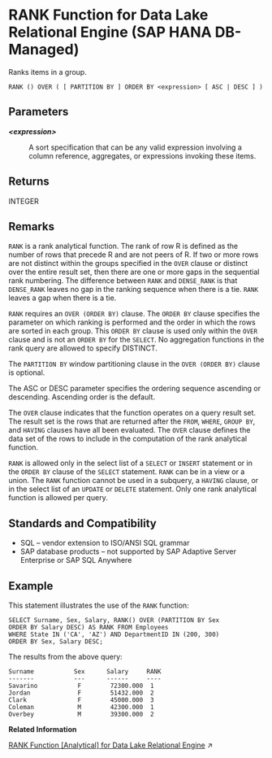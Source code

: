 <!-- loio36d411cb841f42c792858d7cab19b626 -->

# RANK Function for Data Lake Relational Engine \(SAP HANA DB-Managed\)

Ranks items in a group.



```
RANK () OVER ( [ PARTITION BY ] ORDER BY <expression> [ ASC | DESC ] )
```



<a name="loio36d411cb841f42c792858d7cab19b626__section_g1y_dm5_vrb"/>

## Parameters


<dl>
<dt><b>

*<expression\>*

</b></dt>
<dd>

A sort specification that can be any valid expression involving a column reference, aggregates, or expressions invoking these items.



</dd>
</dl>



<a name="loio36d411cb841f42c792858d7cab19b626__section_pnl_2m5_vrb"/>

## Returns

INTEGER



<a name="loio36d411cb841f42c792858d7cab19b626__section_ffx_2m5_vrb"/>

## Remarks

`RANK` is a rank analytical function. The rank of row R is defined as the number of rows that precede R and are not peers of R. If two or more rows are not distinct within the groups specified in the `OVER` clause or distinct over the entire result set, then there are one or more gaps in the sequential rank numbering. The difference between `RANK` and `DENSE_RANK` is that `DENSE_RANK` leaves no gap in the ranking sequence when there is a tie. `RANK` leaves a gap when there is a tie.

`RANK` requires an `OVER (ORDER BY)` clause. The `ORDER BY` clause specifies the parameter on which ranking is performed and the order in which the rows are sorted in each group. This `ORDER BY` clause is used only within the `OVER` clause and is not an `ORDER BY` for the `SELECT`. No aggregation functions in the rank query are allowed to specify DISTINCT.

The `PARTITION BY` window partitioning clause in the `OVER (ORDER BY)` clause is optional.

The ASC or DESC parameter specifies the ordering sequence ascending or descending. Ascending order is the default.

The `OVER` clause indicates that the function operates on a query result set. The result set is the rows that are returned after the `FROM`, `WHERE`, `GROUP BY`, and `HAVING` clauses have all been evaluated. The `OVER` clause defines the data set of the rows to include in the computation of the rank analytical function.

`RANK` is allowed only in the select list of a `SELECT` or `INSERT` statement or in the `ORDER BY` clause of the `SELECT` statement. `RANK` can be in a view or a union. The `RANK` function cannot be used in a subquery, a `HAVING` clause, or in the select list of an `UPDATE` or `DELETE` statement. Only one rank analytical function is allowed per query.



<a name="loio36d411cb841f42c792858d7cab19b626__section_t5m_fm5_vrb"/>

## Standards and Compatibility

-   SQL – vendor extension to ISO/ANSI SQL grammar
-   SAP database products – not supported by SAP Adaptive Server Enterprise or SAP SQL Anywhere



<a name="loio36d411cb841f42c792858d7cab19b626__section_vbz_fm5_vrb"/>

## Example

This statement illustrates the use of the `RANK` function:

```
SELECT Surname, Sex, Salary, RANK() OVER (PARTITION BY Sex 
ORDER BY Salary DESC) AS RANK FROM Employees 
WHERE State IN ('CA', 'AZ') AND DepartmentID IN (200, 300)
ORDER BY Sex, Salary DESC;
```

The results from the above query:

```
Surname           Sex      Salary     RANK
-------           ---      ------     ----
Savarino           F        72300.000  1
Jordan             F        51432.000  2
Clark              F        45000.000  3
Coleman            M        42300.000  1
Overbey            M        39300.000  2
```

**Related Information**  


[RANK Function [Analytical] for Data Lake Relational Engine](https://help.sap.com/viewer/19b3964099384f178ad08f2d348232a9/2023_1_QRC/en-US/a57337e084f21015aa46b31299b91d70.html "Ranks items in a group.") :arrow_upper_right:

